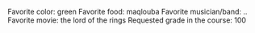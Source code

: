 Favorite color: green
Favorite food: maqlouba
Favorite musician/band: ..
Favorite movie: the lord of the rings
Requested grade in the course: 100
